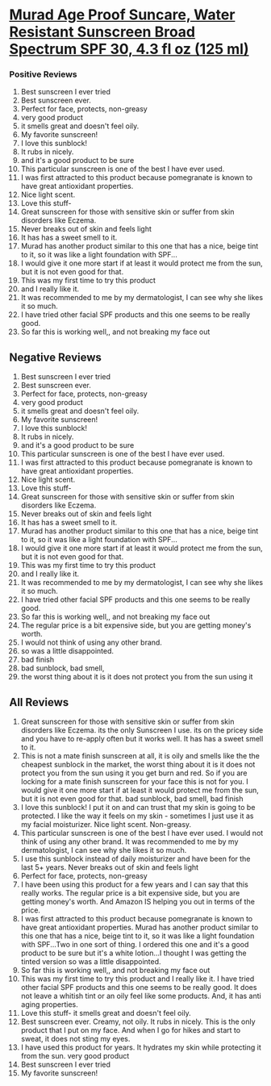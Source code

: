 # [Murad Age Proof Suncare, Water Resistant Sunscreen Broad Spectrum SPF 30, 4.3 fl oz (125 ml)](https://products.checkmycream.com/products/Murad-Age-Proof-Suncare-Water-Resistant-Sunscreen-Broad-Spectrum-SPF-30-4.3-fl-oz-(125-ml).html)

### Positive Reviews

<ol>
      <li>Best sunscreen I ever tried</li>
      <li>Best sunscreen ever.</li>
      <li>Perfect for face, protects, non-greasy</li>
      <li>very good product</li>
      <li>it smells great and doesn&#x27;t feel oily.</li>
      <li>My favorite sunscreen!</li>
      <li>I love this sunblock!  </li>
      <li>It rubs in nicely.</li>
      <li>and it&#x27;s a good product to be sure</li>
      <li>This particular sunscreen is one of the best I have ever used.  </li>
      <li>I was first attracted to this product because pomegranate is known to have great antioxidant properties.</li>
      <li>Nice light scent.  </li>
      <li>Love this stuff-</li>
      <li>Great sunscreen for those with sensitive skin or suffer from skin disorders like Eczema.</li>
      <li>Never breaks out of skin and feels light</li>
      <li>It has has a sweet smell to it.</li>
      <li>Murad has another product similar to this one that has a nice, beige tint to it, so it was like a light foundation with SPF...</li>
      <li>I would give it one more start if at least it would protect me from the sun, but it is not even good for that.</li>
      <li>This was my first time to try this product</li>
      <li>and I really like it.  </li>
      <li>It was recommended to me by my dermatologist, I can see why she likes it so much.</li>
      <li>I have tried other facial SPF products and this one seems to be really good.  </li>
      <li>So far this is working well,, and not breaking my face out</li>
</ol>


<h2>Negative Reviews</h2>
<ol>
<li> Best sunscreen I ever tried</li>
<li> Best sunscreen ever.</li>
<li> Perfect for face, protects, non-greasy</li>
<li> very good product</li>
<li> it smells great and doesn&#x27;t feel oily.</li>
<li> My favorite sunscreen!</li>
<li> I love this sunblock!  </li>
<li> It rubs in nicely.</li>
<li> and it&#x27;s a good product to be sure</li>
<li> This particular sunscreen is one of the best I have ever used.  </li>
<li> I was first attracted to this product because pomegranate is known to have great antioxidant properties.</li>
<li> Nice light scent.  </li>
<li> Love this stuff-</li>
<li> Great sunscreen for those with sensitive skin or suffer from skin disorders like Eczema.</li>
<li> Never breaks out of skin and feels light</li>
<li> It has has a sweet smell to it.</li>
<li> Murad has another product similar to this one that has a nice, beige tint to it, so it was like a light foundation with SPF...</li>
<li> I would give it one more start if at least it would protect me from the sun, but it is not even good for that.</li>
<li> This was my first time to try this product</li>
<li> and I really like it.  </li>
<li> It was recommended to me by my dermatologist, I can see why she likes it so much.</li>
<li> I have tried other facial SPF products and this one seems to be really good.  </li>
<li> So far this is working well,, and not breaking my face out</li>
<li> The regular price is a bit expensive side, but you are getting money&#x27;s worth.</li>
<li> I would not think of using any other brand.</li>
<li> so was a little disappointed.</li>
<li> bad finish</li>
<li> bad sunblock, bad smell,</li>
<li> the worst thing about it is it does not protect you from the sun using it</li>
</ol>

<h2>All Reviews</h2>

<ol>
    <li> Great sunscreen for those with sensitive skin or suffer from skin disorders like Eczema. its the only Sunscreen I use. its on the pricey side and you have to re-apply often but it works well. It has has a sweet smell to it.</li>
    <li> This is not  a mate finish sunscreen at all, it is oily and smells like the the cheapest sunblock in the market, the worst thing about it is it does not protect you from the sun using it you get burn and red.  So if you are locking for a mate finish sunscreen for your face this is not  for you. I would give it one more start if at least it would protect me from the sun, but it is not even good for that. bad sunblock, bad smell, bad finish</li>
    <li> I love this sunblock!  I put it on and can trust that my skin is going to be protected.  I like the way it feels on my skin - sometimes I just use it as my facial moisturizer.  Nice light scent.  Non-greasy.</li>
    <li> This particular sunscreen is one of the best I have ever used.  I would not think of using any other brand. It was recommended to me by my dermatologist, I can see why she likes it so much.</li>
    <li> I use this sunblock instead of daily moisturizer and have been for the last 5+ years.  Never breaks out of skin and feels light</li>
    <li> Perfect for face, protects, non-greasy</li>
    <li> I have been using this product for a few years and I can say that this really works. The regular price is a bit expensive side, but you are getting money&#x27;s worth. And Amazon IS helping you out in terms of the price.</li>
    <li> I was first attracted to this product because pomegranate is known to have great antioxidant properties. Murad has another product similar to this one that has a nice, beige tint to it, so it was like a light foundation with SPF...Two in one sort of thing. I ordered this one and it&#x27;s a good product to be sure but it&#x27;s a white lotion...I thought I was getting the tinted version so was a little disappointed.</li>
    <li> So far this is working well,, and not breaking my face out</li>
    <li> This was my first time to try this product and I really like it.  I have tried other facial SPF products and this one seems to be really good.  It does not leave a whitish tint or an oily feel like some products.  And, it has anti aging properties.</li>
    <li> Love this stuff- it smells great and doesn&#x27;t feel oily.</li>
    <li> Best sunscreen ever. Creamy, not oily. It rubs in nicely. This is the only product that I put on my face. And when I go for hikes and start to sweat, it does not sting my eyes.</li>
    <li> I have used this product for years. It hydrates my skin while protecting it from the sun. very good product</li>
    <li> Best sunscreen I ever tried</li>
    <li> My favorite sunscreen!</li>
</ol>





